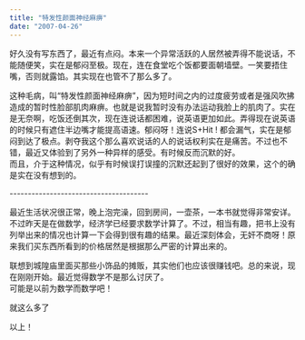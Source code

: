 ```yaml
---
title: "特发性颜面神经麻痹"
date: "2007-04-26"
---
```


好久没有写东西了，最近有点闷。本来一个异常活跃的人居然被弄得不能说话，不能随便笑，实在是郁闷至极。现在，连在食堂吃个饭都要面朝墙壁。一笑要捂住嘴，否则就露馅。其实现在也管不了那么多了。  
  
这种毛病，叫“特发性颜面神经麻痹”，因为短时间之内的过度疲劳或者是强风吹拂造成的暂时性脸部肌肉麻痹。也就是说我暂时没有办法运动我脸上的肌肉了。实在是无奈啊，吃饭还倒其次，现在连说话都困难，说英语更加如此。弄得现在说英语的时候只有遮住半边嘴才能提高语速。郁闷呀！连说S+Hit ! 都会漏气，实在是郁闷到达了极点。剥夺我这个那么喜欢说话的人的说话权利实在是痛苦。不过也不错，最近又体验到了另外一种异样的感受。有时候反而沉默的好。  
而且，介于这种情况，似乎有时候误打误撞的沉默还起到了很好的效果，这个的确是实在没有想到的。  
  
\-------------------------------------- 
  
最近生活状况很正常，晚上泡完澡，回到房间，一壶茶，一本书就觉得非常安详。不过昨天是在做数学，经济学已经要求数学计算了。不过，相当有趣，把书上没有列举出来的情况也计算一下会得到很有趣的结果。最近深刻体会，无奸不商呀！原来我们买东西所看到的价格居然是根据那么严密的计算出来的。  
  
联想到城隍庙里面买那些小饰品的摊贩，其实他们也应该很赚钱吧。总的来说，现在刚刚开始。最近觉得数学不是那么讨厌了。  
可能是以前为数学而数学吧！  
  
就这么多了  
  
以上！
